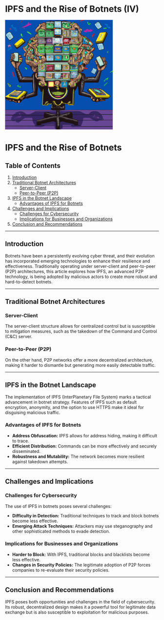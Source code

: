 # IPFS and the Rise of Botnets (IV)

![Alt text](ipfs.png)

# IPFS and the Rise of Botnets

## Table of Contents
1. [Introduction](#introduction)
2. [Traditional Botnet Architectures](#traditional-botnet-architectures)
   - [Server-Client](#server-client)
   - [Peer-to-Peer (P2P)](#peer-to-peer-p2p)
3. [IPFS in the Botnet Landscape](#ipfs-in-the-botnet-landscape)
   - [Advantages of IPFS for Botnets](#advantages-of-ipfs-for-botnets)
4. [Challenges and Implications](#challenges-and-implications)
   - [Challenges for Cybersecurity](#challenges-for-cybersecurity)
   - [Implications for Businesses and Organizations](#implications-for-businesses-and-organizations)
5. [Conclusion and Recommendations](#conclusion-and-recommendations)

---

## Introduction 
Botnets have been a persistently evolving cyber threat, and their evolution has incorporated emerging technologies to enhance their resilience and effectiveness. Traditionally operating under server-client and peer-to-peer (P2P) architectures, this article explores how IPFS, an advanced P2P technology, is being adopted by malicious actors to create more robust and hard-to-detect botnets.

---

## Traditional Botnet Architectures 
### Server-Client 
The server-client structure allows for centralized control but is susceptible to mitigation measures, such as the takedown of the Command and Control (C&C) server.

### Peer-to-Peer (P2P) 
On the other hand, P2P networks offer a more decentralized architecture, making it harder to dismantle but generating more easily detectable traffic.

---

## IPFS in the Botnet Landscape 
The implementation of IPFS (InterPlanetary File System) marks a tactical advancement in botnet strategy. Features of IPFS such as default encryption, anonymity, and the option to use HTTPS make it ideal for disguising malicious traffic.

### Advantages of IPFS for Botnets 
- **Address Obfuscation:** IPFS allows for address hiding, making it difficult to trace.
- **Efficient Distribution:** Commands can be more effectively and securely disseminated.
- **Robustness and Mutability:** The network becomes more resilient against takedown attempts.

---

## Challenges and Implications 
### Challenges for Cybersecurity 
The use of IPFS in botnets poses several challenges:
- **Difficulty in Detection:** Traditional techniques to track and block botnets become less effective.
- **Emerging Attack Techniques:** Attackers may use steganography and other sophisticated methods to evade detection.

### Implications for Businesses and Organizations 
- **Harder to Block:** With IPFS, traditional blocks and blacklists become less effective.
- **Changes in Security Policies:** The legitimate adoption of P2P forces companies to re-evaluate their security policies.

---

## Conclusion and Recommendations 
IPFS poses both opportunities and challenges in the field of cybersecurity. Its robust, decentralized design makes it a powerful tool for legitimate data exchange but is also susceptible to exploitation for malicious purposes.
